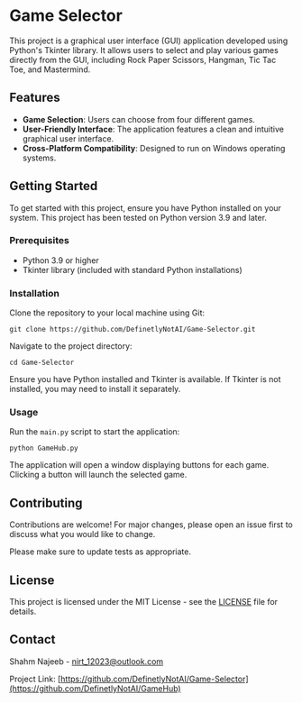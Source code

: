 # Game Selector

This project is a graphical user interface (GUI) application developed using Python's Tkinter library. It allows users to select and play various games directly from the GUI, including Rock Paper Scissors, Hangman, Tic Tac Toe, and Mastermind.

## Features

- **Game Selection**: Users can choose from four different games.
- **User-Friendly Interface**: The application features a clean and intuitive graphical user interface.
- **Cross-Platform Compatibility**: Designed to run on Windows operating systems.

## Getting Started

To get started with this project, ensure you have Python installed on your system. This project has been tested on Python version 3.9 and later.

### Prerequisites

- Python 3.9 or higher
- Tkinter library (included with standard Python installations)

### Installation

Clone the repository to your local machine using Git:

```
git clone https://github.com/DefinetlyNotAI/Game-Selector.git
```

Navigate to the project directory:

```
cd Game-Selector
```

Ensure you have Python installed and Tkinter is available. If Tkinter is not installed, you may need to install it separately.

### Usage

Run the `main.py` script to start the application:

```
python GameHub.py
```

The application will open a window displaying buttons for each game. Clicking a button will launch the selected game.

## Contributing

Contributions are welcome! For major changes, please open an issue first to discuss what you would like to change.

Please make sure to update tests as appropriate.

## License

This project is licensed under the MIT License - see the [LICENSE](LICENSE) file for details.

## Contact

Shahm Najeeb - nirt_12023@outlook.com

Project Link: [https://github.com/DefinetlyNotAI/Game-Selector](https://github.com/DefinetlyNotAI/GameHub)


